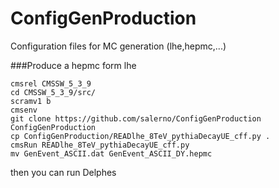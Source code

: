 # ConfigGenProduction
Configuration files for MC generation (lhe,hepmc,...) 


###Produce a hepmc form lhe
```
cmsrel CMSSW_5_3_9
cd CMSSW_5_3_9/src/
scramv1 b 
cmsenv
git clone https://github.com/salerno/ConfigGenProduction ConfigGenProduction
cp ConfigGenProduction/READlhe_8TeV_pythiaDecayUE_cff.py .
cmsRun READlhe_8TeV_pythiaDecayUE_cff.py
mv GenEvent_ASCII.dat GenEvent_ASCII_DY.hepmc
```
then you can run Delphes
